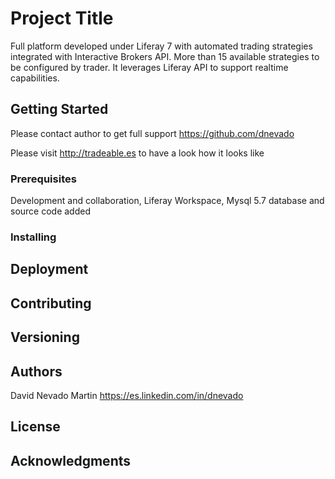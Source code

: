 # Project Title

Full platform developed under Liferay 7 with automated trading strategies integrated with Interactive Brokers API. More than 15 available strategies to be configured by trader. It leverages Liferay API to support realtime capabilities.

## Getting Started

Please contact author to get full support https://github.com/dnevado

Please visit http://tradeable.es to have a look how it looks like

### Prerequisites

Development and collaboration, 
Liferay Workspace, Mysql 5.7 database and source code added 

### Installing



## Deployment


## Contributing


## Versioning



## Authors

David Nevado Martin
https://es.linkedin.com/in/dnevado

## License


## Acknowledgments

